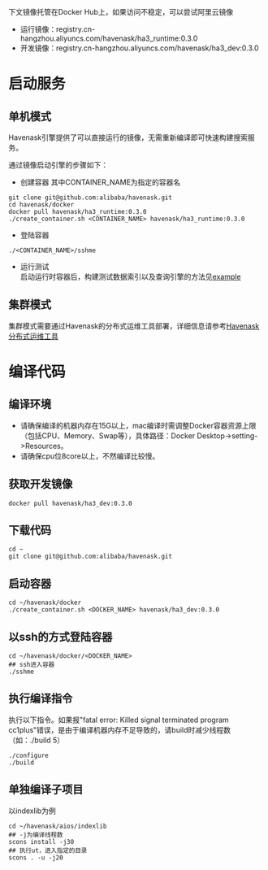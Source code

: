 下文镜像托管在Docker Hub上，如果访问不稳定，可以尝试阿里云镜像
* 运行镜像：registry.cn-hangzhou.aliyuncs.com/havenask/ha3_runtime:0.3.0
* 开发镜像：registry.cn-hangzhou.aliyuncs.com/havenask/ha3_dev:0.3.0

# 启动服务
## 单机模式
Havenask引擎提供了可以直接运行的镜像，无需重新编译即可快速构建搜索服务。

通过镜像启动引擎的步骤如下：
* 创建容器
其中CONTAINER_NAME为指定的容器名
```
git clone git@github.com:alibaba/havenask.git
cd havenask/docker
docker pull havenask/ha3_runtime:0.3.0
./create_container.sh <CONTAINER_NAME> havenask/ha3_runtime:0.3.0
```

* 登陆容器
```
./<CONTAINER_NAME>/sshme
```

* 运行测试  
启动运行时容器后，构建测试数据索引以及查询引擎的方法见[example](https://github.com/alibaba/havenask/tree/main/example)

## 集群模式
集群模式需要通过Havenask的分布式运维工具部署，详细信息请参考[Havenask分布式运维工具](https://github.com/alibaba/havenask/wiki/Havenask%E5%88%86%E5%B8%83%E5%BC%8F%E8%BF%90%E7%BB%B4%E5%B7%A5%E5%85%B7)
# 编译代码

## 编译环境
* 请确保编译的机器内存在15G以上，mac编译时需调整Docker容器资源上限（包括CPU、Memory、Swap等），具体路径：Docker Desktop->setting->Resources。
* 请确保cpu位8core以上，不然编译比较慢。

## 获取开发镜像

```
docker pull havenask/ha3_dev:0.3.0
```
## 下载代码
```
cd ~
git clone git@github.com:alibaba/havenask.git
```

## 启动容器
```
cd ~/havenask/docker
./create_container.sh <DOCKER_NAME> havenask/ha3_dev:0.3.0
```
## 以ssh的方式登陆容器
```
cd ~/havenask/docker/<DOCKER_NAME>
## ssh进入容器
./sshme
```

## 执行编译指令
执行以下指令。如果报"fatal error: Killed signal terminated program cc1plus"错误，是由于编译机器内存不足导致的，请build时减少线程数（如：./build 5）
```
./configure
./build
```
## 单独编译子项目
以indexlib为例
```
cd ~/havenask/aios/indexlib
## -j为编译线程数
scons install -j30
## 执行ut，进入指定的目录
scons . -u -j20
```